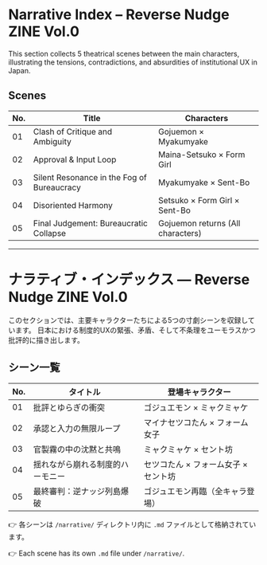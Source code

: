 # Narrative Index – Reverse Nudge ZINE Vol.0

This section collects 5 theatrical scenes between the main characters, illustrating the tensions, contradictions, and absurdities of institutional UX in Japan.

## Scenes

| No. | Title                                      | Characters                        |
| --- | ------------------------------------------ | --------------------------------- |
| 01  | Clash of Critique and Ambiguity            | Gojuemon × Myakumyake             |
| 02  | Approval & Input Loop                      | Maina-Setsuko × Form Girl         |
| 03  | Silent Resonance in the Fog of Bureaucracy | Myakumyake × Sent-Bo              |
| 04  | Disoriented Harmony                        | Setsuko × Form Girl × Sent-Bo     |
| 05  | Final Judgement: Bureaucratic Collapse     | Gojuemon returns (All characters) |

---

# ナラティブ・インデックス ― Reverse Nudge ZINE Vol.0

このセクションでは、主要キャラクターたちによる5つの寸劇シーンを収録しています。
日本における制度的UXの緊張、矛盾、そして不条理をユーモラスかつ批評的に描き出します。

## シーン一覧

| No. | タイトル             | 登場キャラクター              |
| --- | ---------------- | --------------------- |
| 01  | 批評とゆらぎの衝突        | ゴジュエモン × ミャクミャケ       |
| 02  | 承認と入力の無限ループ      | マイナセツコたん × フォーム女子     |
| 03  | 官製霧の中の沈黙と共鳴      | ミャクミャケ × セント坊         |
| 04  | 揺れながら崩れる制度的ハーモニー | セツコたん × フォーム女子 × セント坊 |
| 05  | 最終審判：逆ナッジ列島爆破    | ゴジュエモン再臨（全キャラ登場）      |

👉 各シーンは `/narrative/` ディレクトリ内に `.md` ファイルとして格納されています。


👉 Each scene has its own `.md` file under `/narrative/`.
